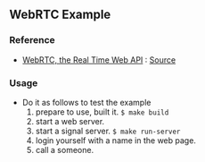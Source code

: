 ## WebRTC Example

### Reference
- [WebRTC, the Real Time Web API](https://flaviocopes.com/webrtc/) : [Source](https://gist.github.com/flaviocopes/e0844d71da2348d14ec8b6742d8b2795)

### Usage
- Do it as follows to test the example
    1. prepare to use, built it. `$ make build`
    2. start a web server. 
    3. start a signal server. `$ make run-server`
    4. login yourself with a name in the web page.
    5. call a someone.
